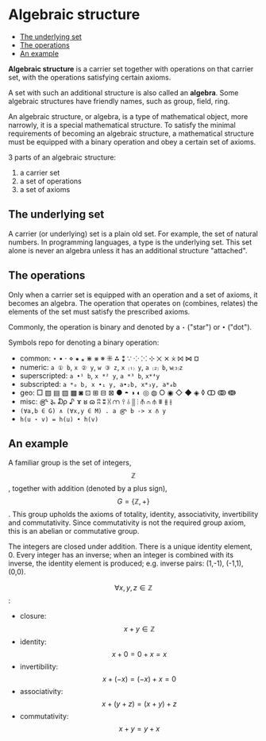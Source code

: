 # Algebraic structure

<!-- TOC -->

- [The underlying set](#the-underlying-set)
- [The operations](#the-operations)
- [An example](#an-example)

<!-- /TOC -->


**Algebraic structure** is a carrier set together with operations on that carrier set, with the operations satisfying certain axioms.

A set with such an additional structure is also called an **algebra**. Some algebraic structures have friendly names, such as group, field, ring.

An algebraic structure, or algebra, is a type of mathematical object, more narrowly, it is a special mathematical structure. To satisfy the minimal requirements of becoming an algebraic structure, a mathematical structure must be equipped with a binary operation and obey a certain set of axioms.

3 parts of an algebraic structure:
1. a carrier set
2. a set of operations
3. a set of axioms


## The underlying set

A carrier (or underlying) set is a plain old set. For example, the set of natural numbers. In programming languages, a type is the underlying set. This set alone is never an algebra unless it has an additional structure "attached".


## The operations

Only when a carrier set is equipped with an operation and a set of axioms, it becomes an algebra. The operation that operates on (combines, relates) the elements of the set must satisfy the prescribed axioms.

Commonly, the operation is binary and denoted by a `⋆` ("star") or `•` ("dot").

Symbols repo for denoting a binary operation:
- common: ⋆ • ⋅ ⋄ ⁕ ⁎ ⋇ ⨳ ※ ⁜ ⁂ ⁑ ∵ ⁘ ⁙ ⊹ ⨉ ⨯ ⨰ ⨝ ⋈ ¤
- numeric: `a ① b`, `x ② y`, `w ③ z`, `x ⑴ y`, `a ⑵ b`, `w⑶z`
- superscripted: `a •¹ b`, `x *² y`, `a *³ b`, `x*⁴y`
- subscripted: `a *₀ b, x •₁ y, a•₂b, x*₃y, a*₄b`
- geo: □ ▧ ▤ ▨ ▩ ◙ ⊡ ⊞ ⊟ ⊠ ● ◓ ◑ ◐ ◎ ◍ ○ ◉ ◇ ◆ ◈ ◊ ↀ ↂ ↈ
- misc: ௹ ૱ ₯ ♪ ɤ ʁ ɷ ʭ ʬ ⩆ ⩋ ⫯ ⫰ ⫼ ⫶ ⫚ ⫙ ⫛ ⩨ ⫵ ⫲
- `(∀a,b ∈ G) ∧ (∀x,y ∈ M) . a ௹ b -> x ⫚ y`
- `h(u ⋆ v) = h(u) • h(v)`


## An example

A familiar group is the set of integers, $$\mathbb{Z}$$, together with addition (denoted by a plus sign), $$G = \{ \mathbb{Z}, +\}$$. This group upholds the axioms of totality, identity, associativity, invertibility and commutativity. Since commutativity is not the required group axiom, this is an abelian or commutative group.

The integers are closed under addition. There is a unique identity element, 0. Every integer has an inverse; when an integer is combined with its inverse, the identity element is produced; e.g. inverse pairs: (1,-1), (-1,1), (0,0).

$$\forall x,y,z \in \mathbb{Z}$$:
- closure: $$x+y \in \mathbb{Z}$$
- identity: $$x+0 = 0+x = x$$
- invertibility: $$x+(-x) = (-x) + x = 0$$
- associativity: $$x+(y+z) = (x+y)+z$$
- commutativity: $$x+y = y+x$$
